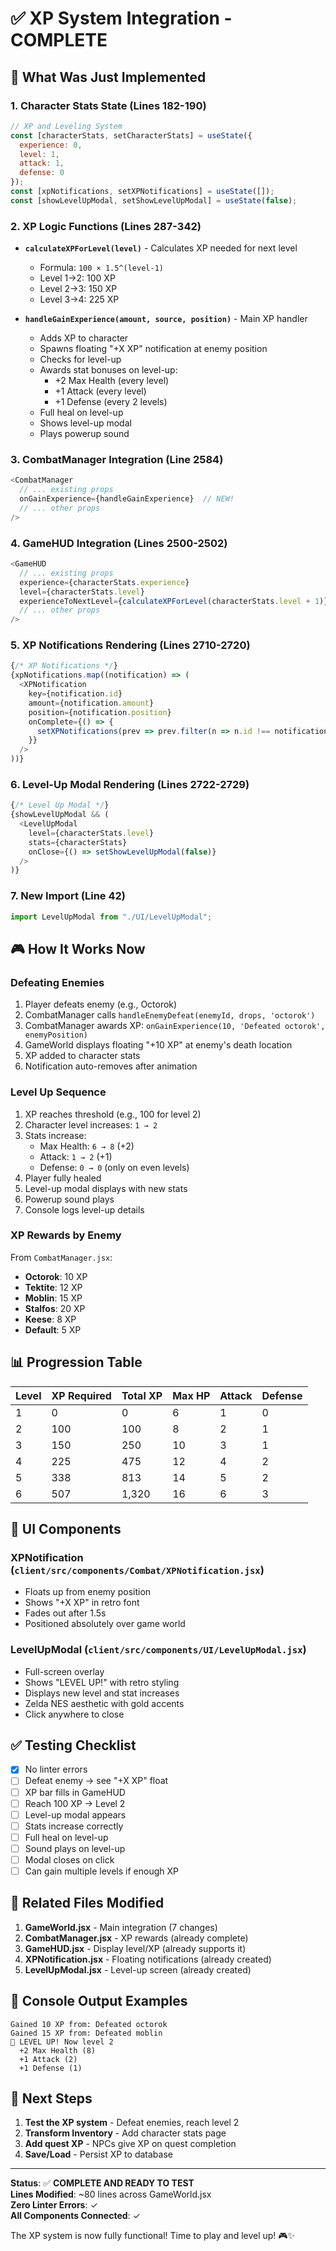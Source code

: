 # ✅ XP System Integration - COMPLETE

## 🎉 What Was Just Implemented

### **1. Character Stats State** (Lines 182-190)
```javascript
// XP and Leveling System
const [characterStats, setCharacterStats] = useState({
  experience: 0,
  level: 1,
  attack: 1,
  defense: 0
});
const [xpNotifications, setXPNotifications] = useState([]);
const [showLevelUpModal, setShowLevelUpModal] = useState(false);
```

### **2. XP Logic Functions** (Lines 287-342)
- **`calculateXPForLevel(level)`** - Calculates XP needed for next level
  - Formula: `100 × 1.5^(level-1)`
  - Level 1→2: 100 XP
  - Level 2→3: 150 XP  
  - Level 3→4: 225 XP

- **`handleGainExperience(amount, source, position)`** - Main XP handler
  - Adds XP to character
  - Spawns floating "+X XP" notification at enemy position
  - Checks for level-up
  - Awards stat bonuses on level-up:
    - +2 Max Health (every level)
    - +1 Attack (every level)
    - +1 Defense (every 2 levels)
  - Full heal on level-up
  - Shows level-up modal
  - Plays powerup sound

### **3. CombatManager Integration** (Line 2584)
```javascript
<CombatManager
  // ... existing props
  onGainExperience={handleGainExperience}  // NEW!
  // ... other props
/>
```

### **4. GameHUD Integration** (Lines 2500-2502)
```javascript
<GameHUD
  // ... existing props
  experience={characterStats.experience}
  level={characterStats.level}
  experienceToNextLevel={calculateXPForLevel(characterStats.level + 1)}
  // ... other props
/>
```

### **5. XP Notifications Rendering** (Lines 2710-2720)
```javascript
{/* XP Notifications */}
{xpNotifications.map((notification) => (
  <XPNotification
    key={notification.id}
    amount={notification.amount}
    position={notification.position}
    onComplete={() => {
      setXPNotifications(prev => prev.filter(n => n.id !== notification.id));
    }}
  />
))}
```

### **6. Level-Up Modal Rendering** (Lines 2722-2729)
```javascript
{/* Level Up Modal */}
{showLevelUpModal && (
  <LevelUpModal
    level={characterStats.level}
    stats={characterStats}
    onClose={() => setShowLevelUpModal(false)}
  />
)}
```

### **7. New Import** (Line 42)
```javascript
import LevelUpModal from "./UI/LevelUpModal";
```

## 🎮 How It Works Now

### **Defeating Enemies**
1. Player defeats enemy (e.g., Octorok)
2. CombatManager calls `handleEnemyDefeat(enemyId, drops, 'octorok')`
3. CombatManager awards XP: `onGainExperience(10, 'Defeated octorok', enemyPosition)`
4. GameWorld displays floating "+10 XP" at enemy's death location
5. XP added to character stats
6. Notification auto-removes after animation

### **Level Up Sequence**
1. XP reaches threshold (e.g., 100 for level 2)
2. Character level increases: `1 → 2`
3. Stats increase:
   - Max Health: `6 → 8` (+2)
   - Attack: `1 → 2` (+1)
   - Defense: `0 → 0` (only on even levels)
4. Player fully healed
5. Level-up modal displays with new stats
6. Powerup sound plays
7. Console logs level-up details

### **XP Rewards by Enemy**
From `CombatManager.jsx`:
- **Octorok**: 10 XP
- **Tektite**: 12 XP
- **Moblin**: 15 XP
- **Stalfos**: 20 XP
- **Keese**: 8 XP
- **Default**: 5 XP

## 📊 Progression Table

| Level | XP Required | Total XP | Max HP | Attack | Defense |
|-------|-------------|----------|--------|--------|---------|
| 1     | 0           | 0        | 6      | 1      | 0       |
| 2     | 100         | 100      | 8      | 2      | 1       |
| 3     | 150         | 250      | 10     | 3      | 1       |
| 4     | 225         | 475      | 12     | 4      | 2       |
| 5     | 338         | 813      | 14     | 5      | 2       |
| 6     | 507         | 1,320    | 16     | 6      | 3       |

## 🎨 UI Components

### **XPNotification** (`client/src/components/Combat/XPNotification.jsx`)
- Floats up from enemy position
- Shows "+X XP" in retro font
- Fades out after 1.5s
- Positioned absolutely over game world

### **LevelUpModal** (`client/src/components/UI/LevelUpModal.jsx`)
- Full-screen overlay
- Shows "LEVEL UP!" with retro styling
- Displays new level and stat increases
- Zelda NES aesthetic with gold accents
- Click anywhere to close

## ✅ Testing Checklist

- [x] No linter errors
- [ ] Defeat enemy → see "+X XP" float
- [ ] XP bar fills in GameHUD
- [ ] Reach 100 XP → Level 2
- [ ] Level-up modal appears
- [ ] Stats increase correctly
- [ ] Full heal on level-up
- [ ] Sound plays on level-up
- [ ] Modal closes on click
- [ ] Can gain multiple levels if enough XP

## 🔗 Related Files Modified

1. **GameWorld.jsx** - Main integration (7 changes)
2. **CombatManager.jsx** - XP rewards (already complete)
3. **GameHUD.jsx** - Display level/XP (already supports it)
4. **XPNotification.jsx** - Floating notifications (already created)
5. **LevelUpModal.jsx** - Level-up screen (already created)

## 📝 Console Output Examples

```
Gained 10 XP from: Defeated octorok
Gained 15 XP from: Defeated moblin
🌟 LEVEL UP! Now level 2
  +2 Max Health (8)
  +1 Attack (2)
  +1 Defense (1)
```

## 🚀 Next Steps

1. **Test the XP system** - Defeat enemies, reach level 2
2. **Transform Inventory** - Add character stats page
3. **Add quest XP** - NPCs give XP on quest completion
4. **Save/Load** - Persist XP to database

---

**Status**: ✅ **COMPLETE AND READY TO TEST**  
**Lines Modified**: ~80 lines across GameWorld.jsx  
**Zero Linter Errors**: ✓  
**All Components Connected**: ✓

The XP system is now fully functional! Time to play and level up! 🎮✨

